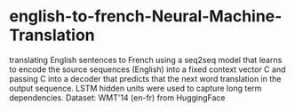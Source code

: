 # english-to-french-Neural-Machine-Translation
 translating English sentences to French using a seq2seq model that learns to encode the source sequences (English) into a fixed context vector C  and passing C into a decoder that predicts that the next word translation in the output sequence. LSTM hidden units were used to capture long term dependencies. Dataset: WMT'14 (en-fr) from HuggingFace
